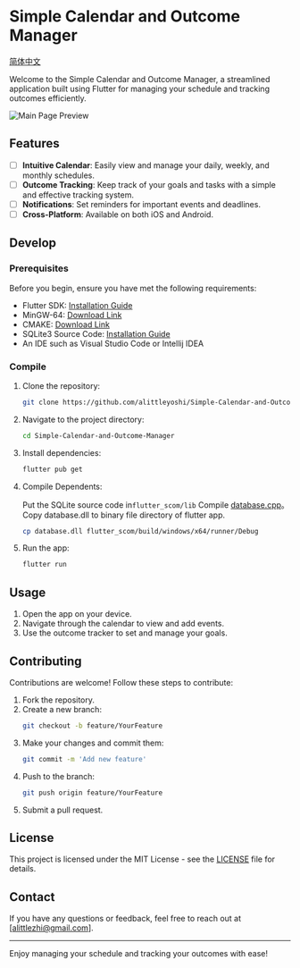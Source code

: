 # Simple Calendar and Outcome Manager

[简体中文](README_zh-cn.md)

Welcome to the Simple Calendar and Outcome Manager, a streamlined application built using Flutter for managing your schedule and tracking outcomes efficiently.

![Main Page Preview](https://github.com/user-attachments/assets/65886888-2402-4024-8968-378a733e0b11)

## Features

- [ ] **Intuitive Calendar**: Easily view and manage your daily, weekly, and monthly schedules.
- [ ] **Outcome Tracking**: Keep track of your goals and tasks with a simple and effective tracking system.
- [ ] **Notifications**: Set reminders for important events and deadlines.
- [ ] **Cross-Platform**: Available on both iOS and Android.

## Develop

### Prerequisites

Before you begin, ensure you have met the following requirements:

- Flutter SDK: [Installation Guide](https://flutter.dev/docs/get-started/install)
- MinGW-64: [Download Link](https://gcc.gnu.org/)
- CMAKE: [Download Link](https://cmake.org/download/)
- SQLite3 Source Code: [Installation Guide](https://www.sqlite.org/download.html)
- An IDE such as Visual Studio Code or Intellij IDEA

### Compile

1. Clone the repository:
   ```sh
   git clone https://github.com/alittleyoshi/Simple-Calendar-and-Outcome-Manager.git
   ```
2. Navigate to the project directory:
   ```sh
   cd Simple-Calendar-and-Outcome-Manager
   ```
3. Install dependencies:
   ```sh
   flutter pub get
   ```
4. Compile Dependents:
   
   Put the SQLite source code in```flutter_scom/lib```
   Compile [database.cpp](flutter_scom/lib/database.cpp)。
   Copy database.dll to binary file directory of flutter app. 
   ```sh
   cp database.dll flutter_scom/build/windows/x64/runner/Debug
   ```
5. Run the app:
   ```sh
   flutter run
   ```

## Usage

1. Open the app on your device.
2. Navigate through the calendar to view and add events.
3. Use the outcome tracker to set and manage your goals.

## Contributing

Contributions are welcome! Follow these steps to contribute:

1. Fork the repository.
2. Create a new branch:
   ```sh
   git checkout -b feature/YourFeature
   ```
3. Make your changes and commit them:
   ```sh
   git commit -m 'Add new feature'
   ```
4. Push to the branch:
   ```sh
   git push origin feature/YourFeature
   ```
5. Submit a pull request.

## License

This project is licensed under the MIT License - see the [LICENSE](LICENSE) file for details.

## Contact

If you have any questions or feedback, feel free to reach out at [alittlezhi@gmail.com].

---

Enjoy managing your schedule and tracking your outcomes with ease!
